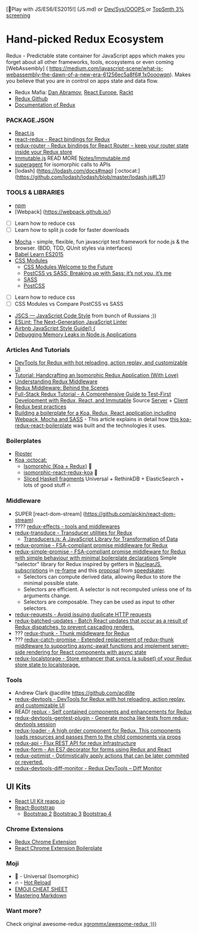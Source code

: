 [:game_die:Play with JS/ES6/ES2015!] (JS.md) or [Dev/Sys/OOOPS ](DEVOPS.md) or [TopSmth 3% screening](Notes/TopSmth.md) 
# Hand-picked Redux Ecosystem

Redux - Predictable state container for JavaScript apps which makes you forget about all other frameworks, tools, ecosystems or even coming [WebAssembly] ( https://medium.com/javascript-scene/what-is-webassembly-the-dawn-of-a-new-era-61256ec5a8f6#.1x0ooowqn). Makes you believe that you are in control on apps state and data flow.

* Redux Mafia: [Dan Abramov](https://github.com/gaearon), [React Europe](https://www.react-europe.org/), [Rackt](https://github.com/orgs/rackt/people)
* [Redux Github](https://github.com/rackt/redux)
* [Documentation of Redux](http://rackt.github.io/redux)

### PACKAGE.JSON
* [React.js](http://facebook.github.io/react)
* [react-redux - React bindings for Redux](https://github.com/rackt/react-redux)
* [redux-router - Redux bindings for React Router – keep your router state inside your Redux store](https://github.com/rackt/redux-router)
* [Immutable.js](https://facebook.github.io/immutable-js/) READ MORE [Notes/Immutable.md](Notes/Immutable.md)
* [superagent](https://github.com/visionmedia/superagent) for isomorphic calls to APIs
* [lodash] (https://lodash.com/docs#map) [:octocat:] (https://github.com/lodash/lodash/blob/master/lodash.js#L31)

### TOOLS & LIBRARIES
* [npm](https://docs.npmjs.com/getting-started/what-is-npm) 
* [Webpack] (https://webpack.github.io/)
- [ ] Learn how to reduce css
- [ ] Learn how to split js code for faster downloads 
* [Mocha](http://mochajs.org) - simple, flexible, fun javascript test framework for node.js & the browser. (BDD, TDD, QUnit styles via interfaces)
* [Babel Learn ES2015](https://babeljs.io/docs/learn-es2015/)
* [CSS Modules](https://github.com/css-modules/css-modules) 
  * [CSS Modules Welcome to the Future](http://glenmaddern.com/articles/css-modules)
  * [PostCSS vs SASS: Breaking up with Sass: it’s not you, it’s me](http://benfrain.com/breaking-up-with-sass-postcss/)
  * [SASS](https://github.com/sass/sass)
  * [PostCSS](https://github.com/postcss/postcss)
- [ ] Learn how to reduce css
- [ ] CSS Modules vs Compare PostCSS vs SASS
* [JSCS — JavaScript Code Style](http://jscs.info/) from bunch of Russians ;))
* [ESLint: The Next-Generation JavaScript Linter](http://www.smashingmagazine.com/2015/09/eslint-the-next-generation-javascript-linter/)
* [Airbnb JavaScript Style Guide() {](https://github.com/airbnb/javascript)
* [Debugging Memory Leaks in Node.js Applications](http://www.toptal.com/nodejs/debugging-memory-leaks-node-js-applications)

### Articles And Tutorials
* [DevTools for Redux with hot reloading, action replay, and customizable UI](https://github.com/gaearon/redux-devtools)
* [Tutorial: Handcrafting an Isomorphic Redux Application (With Love)](https://medium.com/@bananaoomarang/handcrafting-an-isomorphic-redux-application-with-love-40ada4468af4)
* [Understanding Redux Middleware](https://medium.com/@meagle/understanding-87566abcfb7a)
* [Redux Middleware: Behind the Scenes](http://briantroncone.com/?p=529)
* [Full-Stack Redux Tutorial - A Comprehensive Guide to Test-First Development with Redux, React, and Immutable](http://teropa.info/blog/2015/09/10/full-stack-redux-tutorial.html) Source [Server](https://github.com/teropa/redux-voting-server) + [Client](https://github.com/teropa/redux-voting-client)
* [Redux best practices](https://medium.com/lexical-labs-engineering/redux-best-practices-64d59775802e)
* [Building a boilerplate for a Koa, Redux, React application including Webpack, Mocha and SASS](http://blog.joanboixados.com/building-a-boilerplate-for-a-koa-redux-react-application-including-webpack-mocha-and-sass/) - This article explains in detail how [this koa-redux-react-boilerplate](https://github.com/mezod/boilerplate-koa-redux-react) was built and the technologies it uses.

### Boilerplates
* [Ripster](https://github.com/vslinko/ripster)
* [Koa :octocat:](https://github.com/koajs/koa)
    * [Isomorphic (Koa + Redux)](https://github.com/khtdr/redux-react-koa-isomorphic-counter-example) :metal:
    * [isomorphic-react-redux-koa](https://github.com/davezuko/isomorphic-react-redux-koa) :metal:
    * [Sliced Haskell fragments](https://github.com/rwilhelm/slices) Universal + RethinkDB + ElasticSearch + lots of good stuff :fire:

### Middleware
* SUPER [react-dom-stream] (https://github.com/aickin/react-dom-stream)
* ???? [redux-effects - tools and middlewares](https://github.com/redux-effects)
* [redux-transduce - Transducer utilities for Redux](https://github.com/acdlite/redux-transduce)
  * [Transducers.js: A JavaScript Library for Transformation of Data](http://jlongster.com/Transducers.js--A-JavaScript-Library-for-Transformation-of-Data)
* [redux-promise - FSA-compliant promise middleware for Redux](https://github.com/acdlite/redux-promise)
* [redux-simple-promise - FSA-compliant promise middleware for Redux with simple behaviour with minimal boilerplate declarations](https://github.com/alanrubin/redux-simple-promise)
  Simple "selector" library for Redux inspired by getters in [NuclearJS](https://github.com/optimizely/nuclear-js.git), [subscriptions](https://github.com/Day8/re-frame#just-a-read-only-cursor) in [re-frame](https://github.com/Day8/re-frame) and this [proposal](https://github.com/gaearon/redux/pull/169) from [speedskater](https://github.com/speedskater).
  * Selectors can compute derived data, allowing Redux to store the minimal possible state.
  * Selectors are efficient. A selector is not recomputed unless one of its arguments change.
  * Selectors are composable. They can be used as input to other selectors.
* [redux-requests - Avoid issuing duplicate HTTP requests](https://github.com/idolize/redux-requests)
* [redux-batched-updates - Batch React updates that occur as a result of Redux dispatches, to prevent cascading renders.](https://github.com/acdlite/redux-batched-updates)
* ??? [redux-thunk - Thunk middleware for Redux](https://github.com/gaearon/redux-thunk)
* ??? [redux-catch-promise - Extended replacement of redux-thunk middleware to supporting async-await functions and implement server-side rendering for React components with async state](https://github.com/DenisIzmaylov/redux-catch-promise)
* [redux-localstorage - Store enhancer that syncs (a subset) of your Redux store state to localstorage.](https://github.com/elgerlambert/redux-localstorage)


### Tools
* Andrew Clark @acdlite https://github.com/acdlite
* [redux-devtools - DevTools for Redux with hot reloading, action replay, and customizable UI](https://github.com/gaearon/redux-devtools)
* READ! [replux - Self contained components and enhancements for Redux](https://github.com/gregthebusker/replux)
* [redux-devtools-gentest-plugin - Generate mocha like tests from redux-devtools session](https://github.com/lapanoid/redux-devtools-gentest-plugin)
* [redux-loader - A high order component for Redux. This components loads resources and passes them to the child components via props](https://github.com/sporto/redux-loader)
* [redux-api - Flux REST API for redux infrastructure](https://github.com/lexich/redux-api)
* [redux-form - An ES7 decorator for forms using Redux and React](https://github.com/erikras/redux-form)
* [redux-optimist - Optimistically apply actions that can be later commited or reverted.](https://github.com/ForbesLindesay/redux-optimist)
* [redux-devtools-diff-monitor - Redux DevTools – Diff Monitor](https://github.com/whetstone/redux-devtools-diff-monitor)

## UI Kits
* [React UI Kit reapp.io](http://reapp.io/)
* [React-Bootstrap](https://react-bootstrap.github.io/)
  * [Bootstrap 2](http://getbootstrap.com/2.3.2/base-css.html#icons) [Bootstrap 3](http://getbootstrap.com/) [Bootstrap 4](http://v4-alpha.getbootstrap.com/)

### Chrome Extensions
* [Redux Chrome Extension](https://github.com/Dharmoslap/redux-chrome-extension)
* [React Chrome Extension Boilerplate](https://github.com/jhen0409/react-chrome-extension-boilerplate)

###  Moji
* :metal: - Universal (Isomorphic)
* :fire: - [Hot Reload](http://gaearon.github.io/react-hot-loader)
* [EMOJI CHEAT SHEET](http://www.emoji-cheat-sheet.com/)
* [Mastering Markdown](https://guides.github.com/features/mastering-markdown/)

### Want more? 
Check original awesome-redux [xgrommx/awesome-redux ;))) ](https://github.com/xgrommx/awesome-redux)